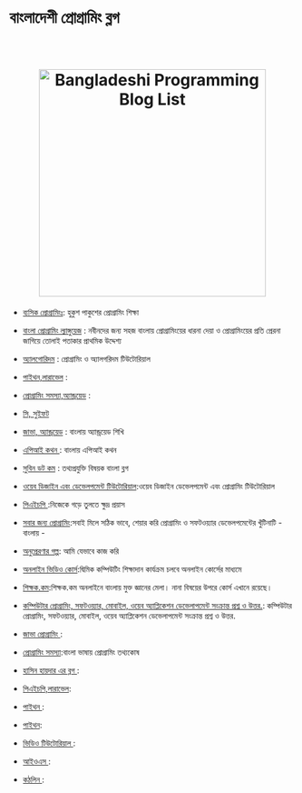 # বাংলাদেশী প্রোগ্রামিং ব্লগ 

<h1 align="center">
	<br>
	<img width="400" src="https://androbees.files.wordpress.com/2017/06/deshi_blog.jpg?w=723" alt="Bangladeshi Programming Blog List">
	<br>
</h1>


  * [ব্যসিক প্রোগ্রামিংঃ]( http://hukush-pakush.com/): হুকুশ পাকুশের প্রোগ্রামিং শিক্ষা

   * [বাংলা প্রোগ্রামিং ল্যাঙ্গুয়েজ](http://potaka.io/) : নবীনদের জন্য সহজ বাংলায় প্রোগ্রামিংয়ের ধারনা দেয়া ও প্রোগ্রামিংয়ের প্রতি প্রেরনা জাগিয়ে তোলাই পতাকার প্রাথমিক উদ্দেশ্য
   
   * [অ্যালগোরিদম](http://www.shafaetsplanet.com/planetcoding/) : প্রোগ্রামিং ও অ্যালগরিদম টিউটোরিয়াল
   
   * [পাইথন,লারাভেল](http://masnun.com/tutorials) : 
   
   * [প্রোগ্রামিং সমস্যা,অ্যান্ড্রয়েড](http://hellohasan.com/) : 
   
   * [সি, সুইফট](http://jakir.me/) 
   
   * [জাভা, অ্যান্ড্রয়েড](http://mrubel.com/androidlime/) : বাংলায় অ্যান্ড্রয়েড শিখি
   
   * [এপিআই কথন ](http://apikothon.com/) : বাংলায় এপিআই কথন
   
   * [সুবিন ডট কম](http://subeen.com/) : তথ্যপ্রযুক্তি বিষয়ক বাংলা ব্লগ
   
   * [ওয়েব ডিজাইন এবং ডেভেলপমেন্ট টিউটোরিয়াল](http://www.webcoachbd.com/):ওয়েব ডিজাইন ডেভেলপমেন্ট এবং প্রোগ্রামিং টিউটোরিয়াল
   
   * [পিএইচপি ](http://bn.mizpress.com/):নিজেকে গড়ে তুলতে ক্ষুদ্র প্রয়াস
   
   * [সবার জন্য প্রোগ্রামিং](http://www.howtocode.com.bd/):সবাই মিলে সঠিক ভাবে, শেয়ার করি প্রোগ্রামিং ও সফটওয়্যার ডেভেলপমেন্টের খুঁটিনাটি - বাংলায় -
   
   * [অনুপ্রেরণার গল্প](http://www.howiwork.org/): আমি যেভাবে কাজ করি
   
   * [অনলাইন ভিডিও কোর্স](http://dimikcomputing.com/):দ্বিমিক কম্পিউটিং শিক্ষাদান কার্যক্রম চলবে অনলাইন কোর্সের মাধ্যমে
   
   * [শিক্ষক.কম](http://shikkhok.com/):শিক্ষক.কম অনলাইনে বাংলায় মুক্ত জ্ঞানের মেলা। নানা বিষয়ের উপরে কোর্স এখানে রয়েছে।
   
   * [কম্পিউটার প্রোগ্রামিং, সফটওয়্যার, মোবাইল, ওয়েব অ্যাপ্লিকেশন ডেভেলাপমেন্ট সংক্রান্ত প্রশ্ন ও উত্তর.](http://programabad.com/): কম্পিউটার প্রোগ্রামিং, সফটওয়্যার, মোবাইল, ওয়েব অ্যাপ্লিকেশন ডেভেলাপমেন্ট সংক্রান্ত প্রশ্ন ও উত্তর.
   
   * [জাভা প্রোগ্রামিং ](http://www.bazlur.com/):
   
   * [প্রোগ্রামিং সমস্যা](http://www.techsharif.com/programming-problem/):বাংলা ভাষায় প্রোগ্রামিং তথ্যকোষ
   
   * [হাসিন হায়দার এর ব্লগ ](https://hasin.me/):
   
   * [পিএইচপি,লারাভেল](http://nahid.im/diary):
   
   * [ পাইথন ](https://maateen.me/):
   
   * [পাইথন](http://www.adhikary.net/):
   
   * [ভিডিও টিউটোরিয়াল ](http://www.zulkarnine.com/category/lecture/):
   
   * [ আইওএস ](https://nuhil.net/category/mobile-application/ios/): 
   
   * [ কঠলিন ](http://www.sunnat629.com/android/): 
